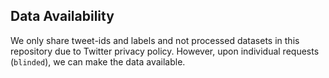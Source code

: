 ## Data Availability

We only share tweet-ids and labels and not processed datasets in this repository due to Twitter privacy policy. However, upon individual requests (`blinded`), we can make the data available.
